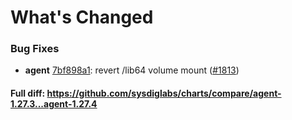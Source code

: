 # What's Changed

### Bug Fixes
- **agent** [7bf898a1](https://github.com/sysdiglabs/charts/commit/7bf898a10d09460864b74cdebe3f03822c99fb23): revert /lib64 volume mount ([#1813](https://github.com/sysdiglabs/charts/issues/1813))
#### Full diff: https://github.com/sysdiglabs/charts/compare/agent-1.27.3...agent-1.27.4
